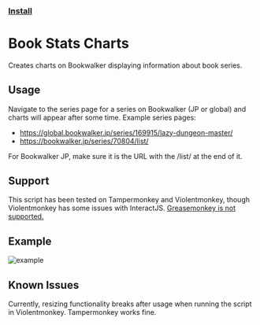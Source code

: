 ### [Install](https://raw.githubusercontent.com/MarvNC/Book-Stats-Charts/main/release-dates.user.js)
# Book Stats Charts
 Creates charts on Bookwalker displaying information about book series.
 
## Usage
 Navigate to the series page for a series on Bookwalker (JP or global) and charts will appear after some time.
 Example series pages: 
 - https://global.bookwalker.jp/series/169915/lazy-dungeon-master/
 - https://bookwalker.jp/series/70804/list/
 
 For Bookwalker JP, make sure it is the URL with the /list/ at the end of it.
 
## Support
 This script has been tested on Tampermonkey and Violentmonkey, though Violentmonkey has some issues with InteractJS. [Greasemonkey is not supported.](https://www.greasespot.net/2017/09/greasemonkey-4-for-users.html)
 
## Example

![example](https://i.fiery.me/wfhjY.png)

## Known Issues
 Currently, resizing functionality breaks after usage when running the script in Violentmonkey. Tampermonkey works fine.